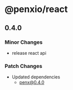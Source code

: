 # @penxio/react

## 0.4.0

### Minor Changes

- release react api

### Patch Changes

- Updated dependencies
  - penx@0.4.0

